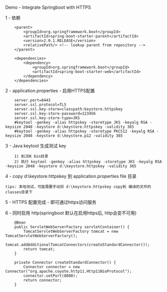 Demo - Integrate Springboot with HTTPS  

1 - 依赖  
    
        <parent>
            <groupId>org.springframework.boot</groupId>
            <artifactId>spring-boot-starter-parent</artifactId>
            <version>2.0.1.RELEASE</version>
            <relativePath/> <!-- lookup parent from repository -->
        </parent>
    
        <dependencies>
            <dependency>
                <groupId>org.springframework.boot</groupId>
                <artifactId>spring-boot-starter-web</artifactId>
            </dependency>
        </dependencies>

2 - application.properties - 启用HTTPS配置  

        server.port=8443
        server.ssl.protocol=TLS
        server.ssl.key-store=classpath:keystore.httpskey
        server.ssl.key-store-password=123456
        server.ssl.key-store-type=JKS
        #keytool -genkey -alias httpskey -storetype JKS -keyalg RSA -keysize 2048 -keystore d:\keystore.httpskey -validity 365
        #keytool -genkey -alias httpskey -storetype PKCS12 -keyalg RSA -keysize 2048 -keystore d:\keystore.p12 -validity 365

3 - Java keytool 生成测试 key  

        1) 到JDK bin目录
        2) 执行 keytool -genkey -alias httpskey -storetype JKS -keyalg RSA -keysize 2048 -keystore d:\keystore.httpskey -validity 365

4 - copy d:\keystore.httpskey 到 application.properties file 目录  
    
    tips: 本地测试，可能需要手动将 d:\keystore.httpskey copy到 编译的文件的 classes目录下
    
5 - HTTPS 配置完成 - 即可通过https访问服务  

6 - 同时启用 http(springboot 默认在启用https后, http会变不可用)  
    
        @Bean
        public ServletWebServerFactory servletContainer() {
            TomcatServletWebServerFactory tomcat = new TomcatServletWebServerFactory();
            tomcat.addAdditionalTomcatConnectors(createStandardConnector());
            return tomcat;
        }
    
        private Connector createStandardConnector() {
            Connector connector = new Connector("org.apache.coyote.http11.Http11NioProtocol");
            connector.setPort(8080);
            return connector;
        }
